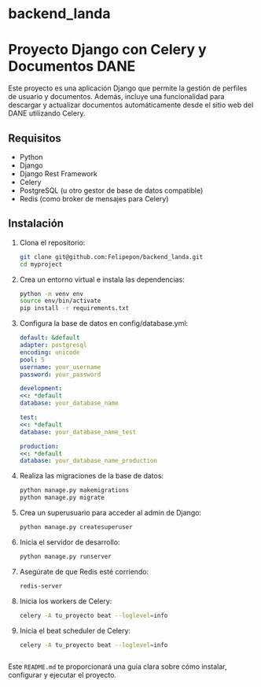 # backend_landa
# Proyecto Django con Celery y Documentos DANE

Este proyecto es una aplicación Django que permite la gestión de perfiles de usuario y documentos. Además, incluye una funcionalidad para descargar y actualizar documentos automáticamente desde el sitio web del DANE utilizando Celery.

## Requisitos

- Python 
- Django
- Django Rest Framework
- Celery
- PostgreSQL (u otro gestor de base de datos compatible)
- Redis (como broker de mensajes para Celery)

## Instalación

1. Clona el repositorio:

   ```sh
   git clone git@github.com:Felipepon/backend_landa.git
   cd myproject

2. Crea un entorno virtual e instala las dependencias:

    ```sh
    python -m venv env
    source env/bin/activate
    pip install -r requirements.txt

3. Configura la base de datos en config/database.yml:

    ```yaml
    default: &default
    adapter: postgresql
    encoding: unicode
    pool: 5
    username: your_username
    password: your_password

    development:
    <<: *default
    database: your_database_name

    test:
    <<: *default
    database: your_database_name_test

    production:
    <<: *default
    database: your_database_name_production

4. Realiza las migraciones de la base de datos:
     ```sh
    python manage.py makemigrations
    python manage.py migrate

5. Crea un superusuario para acceder al admin de Django:

    ```sh
    python manage.py createsuperuser

6. Inicia el servidor de desarrollo:

    ```sh
    python manage.py runserver


7. Asegúrate de que Redis esté corriendo:

    ```sh
    redis-server

8. Inicia los workers de Celery:

    ```sh
    celery -A tu_proyecto beat --loglevel=info

9. Inicia el beat scheduler de Celery:

    ```sh
    celery -A tu_proyecto beat --loglevel=info



Este `README.md` te proporcionará una guía clara sobre cómo instalar, configurar y ejecutar el proyecto.

    
